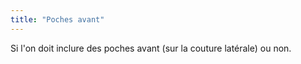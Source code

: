 ```yaml
---
title: "Poches avant"
---
```


Si l'on doit inclure des poches avant (sur la couture latérale) ou non.




